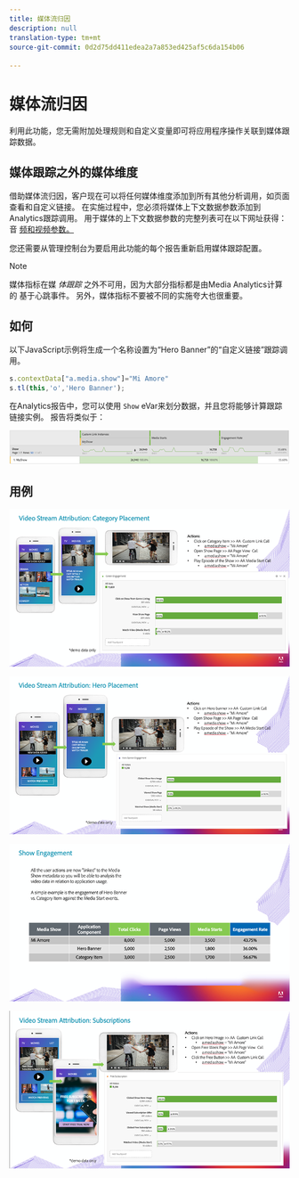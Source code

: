 ```yaml
---
title: 媒体流归因
description: null
translation-type: tm+mt
source-git-commit: 0d2d75dd411edea2a7a853ed425af5c6da154b06

---
```



# 媒体流归因

利用此功能，您无需附加处理规则和自定义变量即可将应用程序操作关联到媒体跟踪数据。

## 媒体跟踪之外的媒体维度

借助媒体流归因，客户现在可以将任何媒体维度添加到所有其他分析调用，如页面查看和自定义链接。 在实施过程中，您必须将媒体上下文数据参数添加到Analytics跟踪调用。 用于媒体的上下文数据参数的完整列表可在以下网址获得：音 [频和视频参数。](/help/metrics-and-metadata/audio-video-parameters.md)

您还需要从管理控制台为要启用此功能的每个报告重新启用媒体跟踪配置。

>[!NOTE]
>媒体指标在媒 _体跟踪_ 之外不可用，因为大部分指标都是由Media Analytics计算的
>基于心跳事件。 另外，媒体指标不要被不同的实施夸大也很重要。

## 如何

以下JavaScript示例将生成一个名称设置为“Hero Banner”的“自定义链接”跟踪调用。

```javascript
s.contextData["a.media.show"]="Mi Amore"
s.tl(this,'o','Hero Banner');
```

在Analytics报告中，您可以使用 `Show` eVar来划分数据，并且您将能够计算跟踪链接实例。 报告将类似于：

![](/assets/myShow-rpt-1.png)

## 用例

![](/assets/vid-stream-attr-category.png)

![](/assets/vid-stream-attr-hero.png)

![](/assets/show-engagement.png)

![](/assets/vid-stream-attr-subs.png)


